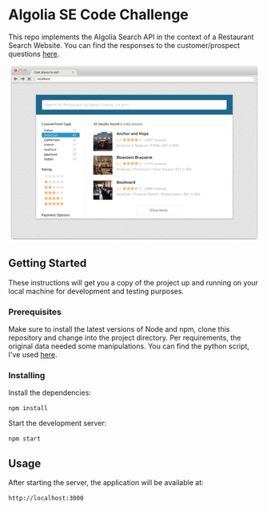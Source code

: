 # Algolia SE Code Challenge

This repo implements the Algolia Search API in the context of a Restaurant Search Website. You can find the responses to the customer/prospect questions [here](resources/ANSWERS.md).

![Requirement Mock-Up](/resources/mock-up.png)

## Getting Started

These instructions will get you a copy of the project up and running on your local machine for development and testing purposes.

### Prerequisites

Make sure to install the latest versions of Node and npm, clone this repository and change into the project directory.
Per requirements, the original data needed some manipulations. You can find the python script, I've used [here](/dataset/prepare_restaurant_data.py).

### Installing

Install the dependencies:

```
npm install
```

Start the development server:

```
npm start
```

## Usage

After starting the server, the application will be available at:

```
http://localhost:3000
```
